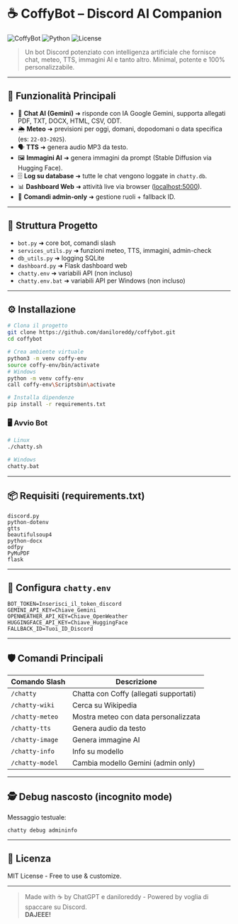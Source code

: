 # ☕ CoffyBot – Discord AI Companion

![CoffyBot](https://img.shields.io/badge/CoffyBot-AI%20Discord%20Bot-blueviolet?style=for-the-badge)
![Python](https://img.shields.io/badge/Python-3.9%2B-blue?style=for-the-badge)
![License](https://img.shields.io/badge/License-MIT-green?style=for-the-badge)

> Un bot Discord potenziato con intelligenza artificiale che fornisce chat, meteo, TTS, immagini AI e tanto altro. Minimal, potente e 100% personalizzabile.

---

## 🚀 Funzionalità Principali
- 💬 **Chat AI (Gemini)** ➜ risponde con IA Google Gemini, supporta allegati PDF, TXT, DOCX, HTML, CSV, ODT.
- 🌦️ **Meteo** ➜ previsioni per oggi, domani, dopodomani o data specifica (es: `22-03-2025`).
- 🗣️ **TTS** ➜ genera audio MP3 da testo.
- 🖼️ **Immagini AI** ➜ genera immagini da prompt (Stable Diffusion via Hugging Face).
- 🗄️ **Log su database** ➜ tutte le chat vengono loggate in `chatty.db`.
- 📊 **Dashboard Web** ➜ attività live via browser ([localhost:5000](http://localhost:5000)).
- 🔐 **Comandi admin-only** ➜ gestione ruoli + fallback ID.

---

## 📂 Struttura Progetto
- `bot.py` ➜ core bot, comandi slash
- `services_utils.py` ➜ funzioni meteo, TTS, immagini, admin-check
- `db_utils.py` ➜ logging SQLite
- `dashboard.py` ➜ Flask dashboard web
- `chatty.env` ➜ variabili API (non incluso)
- `chatty.env.bat` ➜ variabili API per Windows (non incluso)

---

## ⚙️ Installazione
```bash
# Clona il progetto
git clone https://github.com/daniloreddy/coffybot.git
cd coffybot

# Crea ambiente virtuale
python3 -m venv coffy-env
source coffy-env/bin/activate
# Windows
python -m venv coffy-env
call coffy-env\Scriptsbin\activate

# Installa dipendenze
pip install -r requirements.txt
```

### 🖥️ Avvio Bot
```bash
# Linux
./chatty.sh

# Windows
chatty.bat
```

---

## 📦 Requisiti (requirements.txt)
```text
discord.py
python-dotenv
gtts
beautifulsoup4
python-docx
odfpy
PyMuPDF
flask
```

---

## 🔐 Configura `chatty.env`
```env
BOT_TOKEN=Inserisci_il_token_discord
GEMINI_API_KEY=Chiave_Gemini
OPENWEATHER_API_KEY=Chiave_OpenWeather
HUGGINGFACE_API_KEY=Chiave_HuggingFace
FALLBACK_ID=Tuoi_ID_Discord
```

---

## 🛡️ Comandi Principali
| Comando Slash        | Descrizione                                     |
|----------------------|-------------------------------------------------|
| `/chatty`            | Chatta con Coffy (allegati supportati)         |
| `/chatty-wiki`       | Cerca su Wikipedia                             |
| `/chatty-meteo`      | Mostra meteo con data personalizzata           |
| `/chatty-tts`        | Genera audio da testo                          |
| `/chatty-image`      | Genera immagine AI                             |
| `/chatty-info`       | Info su modello                                |
| `/chatty-model`      | Cambia modello Gemini (admin only)             |

---

## 🕵️ Debug nascosto (incognito mode)
Messaggio testuale:
```
chatty debug admininfo
```

---

## 📝 Licenza
MIT License - Free to use & customize.

---

> Made with ☕ by ChatGPT e daniloreddy - Powered by voglia di spaccare su Discord.  
> **DAJEEE!**
